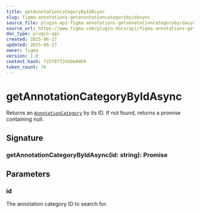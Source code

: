 ```yaml
---
title: getAnnotationCategoryByIdAsync
slug: figma-annotations-getannotationcategorybyidasync
source_file: plugin-api-figma-annotations-getannotationcategorybyidasync.html
source_url: https://www.figma.com/plugin-docs/api/figma-annotations-getannotationcategorybyidasync/
doc_type: plugin-api
created: 2025-06-27
updated: 2025-06-27
owner: figma
version: 1.0
content_hash: f25f8ff2d10e0d69
token_count: 76
---
```

# getAnnotationCategoryByIdAsync

Returns an [`AnnotationCategory`](/plugin-docs/api/AnnotationCategory/)
 by its ID. If not found, returns a promise containing null.

## Signature

### getAnnotationCategoryByIdAsync(id: string): Promise

## Parameters

### id

The annotation category ID to search for.